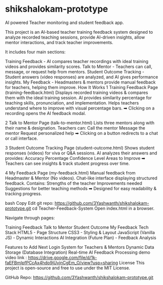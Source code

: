 # shikshalokam-prototype
AI powered Teacher monitoring and student feedback app.

This project is an AI-based teacher training feedback system designed to analyze recorded teaching sessions, provide AI-driven insights, allow mentor interactions, and track teacher improvements.

It includes four main sections:

Training Feedback - AI compares teacher recordings with ideal training videos and provides similarity scores.
Talk to Mentor - Teachers can call, message, or request help from mentors.
Student Outcome Tracking - Student answers (video responses) are analyzed, and AI gives performance insights.
My Feedback - Headmasters & mentors provide manual feedback for teachers, helping them improve.
How It Works
1 Training Feedback Page (training-feedback.html)
Displays recorded training videos & compares them with the ideal training session.
AI provides similarity percentage for teaching skills, pronunciation, and implementation.
Helps teachers understand where to improve with visual percentage bars.
➡ Clicking on a recording opens the AI feedback modal.

2 Talk to Mentor Page (talk-to-mentor.html)
Lists three mentors along with their name & designation.
Teachers can:
 Call the mentor 
 Message the mentor 
 Request personalized help 
➡ Clicking on a button redirects to a chat or call interface.

3 Student Outcome Tracking Page (student-outcome.html)
Shows student responses (videos) for viva or Q&A sessions.
AI analyzes their answers and provides:
 Accuracy Percentage 
 Confidence Level 
 Areas to Improve 
➡ Teachers can see insights & track student progress over time.

4 My Feedback Page (my-feedback.html)
Manual feedback from Headmaster & Mentor (No videos).
Chat-like interface displaying structured feedback.
Contains:
 Strengths of the teacher 
 Improvements needed 
 Suggestions for better teaching methods 
➡ Designed for easy readability & tracking progress.

bash
Copy
Edit
git repo: https://github.com/3Yashwanth/shikshalokam-prototype.git
cd Teacher-Feedback-System
Open index.html in a browser.

Navigate through pages:

Training Feedback
Talk to Mentor
Student Outcome
My Feedback
 Tech Stack
 HTML5 - Page Structure
 CSS3 - Styling & Layout
 JavaScript (Vanilla JS) - Dynamic Interactions
 AI Integration (Future Plan) - Feedback Analysis

 Features to Add Next
 Login System for Teachers & Mentors 
 Dynamic Data Storage (Database Integration) 
 Real-time AI Feedback Processing 
demo video link : https://drive.google.com/file/d/1k-faEFBmIpfPCcAx4hdo9jUvjnCgEm_O/view?usp=sharing
 License
This project is open-source and free to use under the MIT License.


 GitHub Repo: https://github.com/3Yashwanth/shikshalokam-prototype.git
